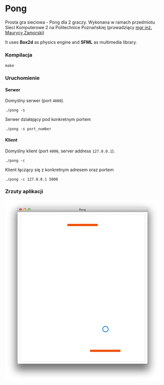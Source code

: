 Pong
====

Prosta gra sieciowa - Pong dla 2 graczy. Wykonana w ramach przedmiotu Sieci Komputerowe 2 na Politechnice Poznańskiej (prowadziący [mgr inż. Maurycy Zamorski](http://www.cs.put.poznan.pl/mzamorski/))

It uses **Box2d** as physics engine and **SFML** as multimedia library.

### Kompilacja
```
make
```

### Uruchomienie
#### Serwer

Domyślny serwer (port <code>4000</code>).
```
./pong -s
```

Serwer działający pod konkretnym portem
```
./pong -s port_number
```

#### Klient

Domyślny klient (port <code>4000</code>, server address <code>127.0.0.1</code>).
```
./pong -c
```

Klient łączący się z konkretnym adresem oraz portem
```
./pong -c 127.0.0.1 5000
```

### Zrzuty aplikacji

![pong screenshot](./assets/screenshot.png)
